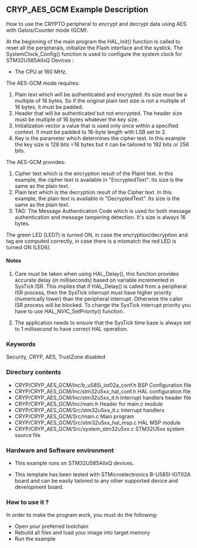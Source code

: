 ## <b>CRYP_AES_GCM Example Description</b>

How to use the CRYPTO peripheral to encrypt and decrypt data using AES with Galois/Counter mode (GCM).

At the beginning of the main program the HAL_Init() function is called to reset
all the peripherals, initialize the Flash interface and the systick.
The SystemClock_Config() function is used to configure the system clock for STM32U585AIIxQ Devices :
  - The CPU at 160 MHz.

The AES-GCM mode requires:

1. Plain text which will be authenticated and encrypted. Its size must be a
   multiple of 16 bytes. So if the original plain text size is not a multiple
   of 16 bytes, it must be padded.
2. Header that will be authenticated but not encrypted. The header size must be
   multiple of 16 bytes whatever the key size.
3. Initialization vector a value that is used only once within a specified
   context. It must be padded to 16-byte length with LSB set to 2.
4. Key is the parameter which determines the cipher text. In this example the
   key size is 128 bits =16 bytes but it can be tailored to 192 bits or 256 bits.

The AES-GCM provides:

1. Cipher text which is the encryption result of the Plaint text. In this
   example, the cipher text is available in "EncryptedText".
   Its size is the same as the plain text.
2. Plain text which is the decryption result of the Cipher text. In this
   example, the plain text is available in "DecryptedText".
   Its size is the same as the plain text.
3. TAG: The Message Authentication Code which is used for both message
   authentication and message tampering detection. It's size is always 16 bytes.

The green LED (LED7) is turned ON, in case the encryption/decryption and tag are
computed correctly, in case there is a mismatch the red LED is turned ON (LED6).

#### <b>Notes</b>

 1. Care must be taken when using HAL_Delay(), this function provides accurate delay (in milliseconds)
      based on variable incremented in SysTick ISR. This implies that if HAL_Delay() is called from
      a peripheral ISR process, then the SysTick interrupt must have higher priority (numerically lower)
      than the peripheral interrupt. Otherwise the caller ISR process will be blocked.
      To change the SysTick interrupt priority you have to use HAL_NVIC_SetPriority() function.

 2. The application needs to ensure that the SysTick time base is always set to 1 millisecond
      to have correct HAL operation.

### <b>Keywords</b>

Security, CRYP, AES, TrustZone disabled

### <b>Directory contents</b>

  - CRYP/CRYP_AES_GCM/Inc/b_u585i_iot02a_conf.h   BSP Configuration file
  - CRYP/CRYP_AES_GCM/Inc/stm32u5xx_hal_conf.h    HAL configuration file
  - CRYP/CRYP_AES_GCM/Inc/stm32u5xx_it.h          Interrupt handlers header file
  - CRYP/CRYP_AES_GCM/Inc/main.h                  Header for main.c module
  - CRYP/CRYP_AES_GCM/Src/stm32u5xx_it.c          Interrupt handlers
  - CRYP/CRYP_AES_GCM/Src/main.c                  Main program
  - CRYP/CRYP_AES_GCM/Src/stm32u5xx_hal_msp.c     HAL MSP module
  - CRYP/CRYP_AES_GCM/Src/system_stm32u5xx.c      STM32U5xx system source file

### <b>Hardware and Software environment</b>

  - This example runs on STM32U585AIIxQ devices.

  - This template has been tested with STMicroelectronics B-U585I-IOT02A
    board and can be easily tailored to any other supported device
    and development board.

### <b>How to use it ?</b>

In order to make the program work, you must do the following:

 - Open your preferred toolchain
 - Rebuild all files and load your image into target memory
 - Run the example


